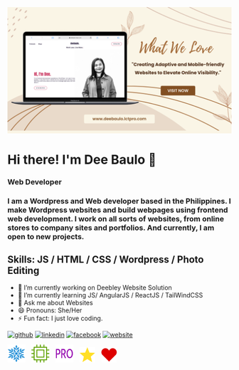 ![Web Developer](https://github.com/deebaulo/deebaulo/blob/main/WEb%20design%202.PNG)

# Hi there! I'm Dee Baulo 👋
### Web Developer

### I am a Wordpress and Web developer based in the Philippines. I make Wordpress websites and build webpages using frontend web development. I work on all sorts of websites, from online stores to company sites and portfolios. And currently, I am open to new projects. 

## Skills: JS / HTML / CSS / Wordpress / Photo Editing

- 🔭 I’m currently working on Deebley Website Solution 
- 🌱 I’m currently learning JS/ AngularJS / ReactJS / TailWindCSS 
- 💬 Ask me about Websites 
- 😄 Pronouns: She/Her 
- ⚡ Fun fact: I just love coding.  


[<img src='https://cdn.jsdelivr.net/npm/simple-icons@3.0.1/icons/github.svg' alt='github' height='40'>](https://github.com/https://github.com/deebaulo)  [<img src='https://cdn.jsdelivr.net/npm/simple-icons@3.0.1/icons/linkedin.svg' alt='linkedin' height='40'>](https://www.linkedin.com/in/https://www.linkedin.com/in/diyanarah-baulo-758513126//)  [<img src='https://cdn.jsdelivr.net/npm/simple-icons@3.0.1/icons/facebook.svg' alt='facebook' height='40'>](https://www.facebook.com/https://www.facebook.com/profile.php?id=100077465213924)  [<img src='https://cdn.jsdelivr.net/npm/simple-icons@3.0.1/icons/icloud.svg' alt='website' height='40'>](https://deebaulo.lctpro.com)  

<a href='https://archiveprogram.github.com/'><img src='https://raw.githubusercontent.com/acervenky/animated-github-badges/master/assets/acbadge.gif' width='40' height='40'></a> <a href='https://docs.github.com/en/developers'><img src='https://raw.githubusercontent.com/acervenky/animated-github-badges/master/assets/devbadge.gif' width='40' height='40'></a> <a href='https://github.com/pricing'><img src='https://raw.githubusercontent.com/acervenky/animated-github-badges/master/assets/pro.gif' width='40' height='40'></a> <a href='https://stars.github.com/'><img src='https://raw.githubusercontent.com/acervenky/animated-github-badges/master/assets/starbadge.gif' width='35' height='35'></a> <a href='https://docs.github.com/en/github/supporting-the-open-source-community-with-github-sponsors'><img src='https://raw.githubusercontent.com/acervenky/animated-github-badges/master/assets/sponsorbadge.gif' width='35' height='35'></a> 










